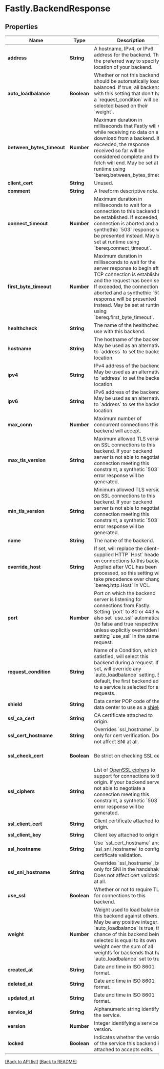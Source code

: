# Fastly.BackendResponse

## Properties

Name | Type | Description | Notes
------------ | ------------- | ------------- | -------------
**address** | **String** | A hostname, IPv4, or IPv6 address for the backend. This is the preferred way to specify the location of your backend. | [optional] 
**auto_loadbalance** | **Boolean** | Whether or not this backend should be automatically load balanced. If true, all backends with this setting that don&#39;t have a &#x60;request_condition&#x60; will be selected based on their &#x60;weight&#x60;. | [optional] 
**between_bytes_timeout** | **Number** | Maximum duration in milliseconds that Fastly will wait while receiving no data on a download from a backend. If exceeded, the response received so far will be considered complete and the fetch will end. May be set at runtime using &#x60;bereq.between_bytes_timeout&#x60;. | [optional] 
**client_cert** | **String** | Unused. | [optional] 
**comment** | **String** | A freeform descriptive note. | [optional] 
**connect_timeout** | **Number** | Maximum duration in milliseconds to wait for a connection to this backend to be established. If exceeded, the connection is aborted and a synthethic &#x60;503&#x60; response will be presented instead. May be set at runtime using &#x60;bereq.connect_timeout&#x60;. | [optional] 
**first_byte_timeout** | **Number** | Maximum duration in milliseconds to wait for the server response to begin after a TCP connection is established and the request has been sent. If exceeded, the connection is aborted and a synthethic &#x60;503&#x60; response will be presented instead. May be set at runtime using &#x60;bereq.first_byte_timeout&#x60;. | [optional] 
**healthcheck** | **String** | The name of the healthcheck to use with this backend. | [optional] 
**hostname** | **String** | The hostname of the backend. May be used as an alternative to &#x60;address&#x60; to set the backend location. | [optional] 
**ipv4** | **String** | IPv4 address of the backend. May be used as an alternative to &#x60;address&#x60; to set the backend location. | [optional] 
**ipv6** | **String** | IPv6 address of the backend. May be used as an alternative to &#x60;address&#x60; to set the backend location. | [optional] 
**max_conn** | **Number** | Maximum number of concurrent connections this backend will accept. | [optional] 
**max_tls_version** | **String** | Maximum allowed TLS version on SSL connections to this backend. If your backend server is not able to negotiate a connection meeting this constraint, a synthetic &#x60;503&#x60; error response will be generated. | [optional] 
**min_tls_version** | **String** | Minimum allowed TLS version on SSL connections to this backend. If your backend server is not able to negotiate a connection meeting this constraint, a synthetic &#x60;503&#x60; error response will be generated. | [optional] 
**name** | **String** | The name of the backend. | [optional] 
**override_host** | **String** | If set, will replace the client-supplied HTTP &#x60;Host&#x60; header on connections to this backend. Applied after VCL has been processed, so this setting will take precedence over changing &#x60;bereq.http.Host&#x60; in VCL. | [optional] 
**port** | **Number** | Port on which the backend server is listening for connections from Fastly. Setting &#x60;port&#x60; to 80 or 443 will also set &#x60;use_ssl&#x60; automatically (to false and true respectively), unless explicitly overridden by setting &#x60;use_ssl&#x60; in the same request. | [optional] 
**request_condition** | **String** | Name of a Condition, which if satisfied, will select this backend during a request. If set, will override any &#x60;auto_loadbalance&#x60; setting. By default, the first backend added to a service is selected for all requests. | [optional] 
**shield** | **String** | Data center POP code of the data center to use as a [shield](https://docs.fastly.com/en/guides/shielding). | [optional] 
**ssl_ca_cert** | **String** | CA certificate attached to origin. | [optional] 
**ssl_cert_hostname** | **String** | Overrides &#x60;ssl_hostname&#x60;, but only for cert verification. Does not affect SNI at all. | [optional] 
**ssl_check_cert** | **Boolean** | Be strict on checking SSL certs. | [optional] [default to true]
**ssl_ciphers** | **String** | List of [OpenSSL ciphers](https://www.openssl.org/docs/manmaster/man1/ciphers.html) to support for connections to this origin. If your backend server is not able to negotiate a connection meeting this constraint, a synthetic &#x60;503&#x60; error response will be generated. | [optional] 
**ssl_client_cert** | **String** | Client certificate attached to origin. | [optional] 
**ssl_client_key** | **String** | Client key attached to origin. | [optional] 
**ssl_hostname** | **String** | Use &#x60;ssl_cert_hostname&#x60; and &#x60;ssl_sni_hostname&#x60; to configure certificate validation. | [optional] 
**ssl_sni_hostname** | **String** | Overrides &#x60;ssl_hostname&#x60;, but only for SNI in the handshake. Does not affect cert validation at all. | [optional] 
**use_ssl** | **Boolean** | Whether or not to require TLS for connections to this backend. | [optional] 
**weight** | **Number** | Weight used to load balance this backend against others. May be any positive integer. If &#x60;auto_loadbalance&#x60; is true, the chance of this backend being selected is equal to its own weight over the sum of all weights for backends that have &#x60;auto_loadbalance&#x60; set to true. | [optional] 
**created_at** | **String** | Date and time in ISO 8601 format. | [optional] [readonly] 
**deleted_at** | **String** | Date and time in ISO 8601 format. | [optional] [readonly] 
**updated_at** | **String** | Date and time in ISO 8601 format. | [optional] [readonly] 
**service_id** | **String** | Alphanumeric string identifying the service. | [optional] [readonly] 
**version** | **Number** | Integer identifying a service version. | [optional] [readonly] 
**locked** | **Boolean** | Indicates whether the version of the service this backend is attached to accepts edits. | [optional] [readonly] 



[[Back to API list]](../../README.md#endpoints) [[Back to README]](../../README.md)

